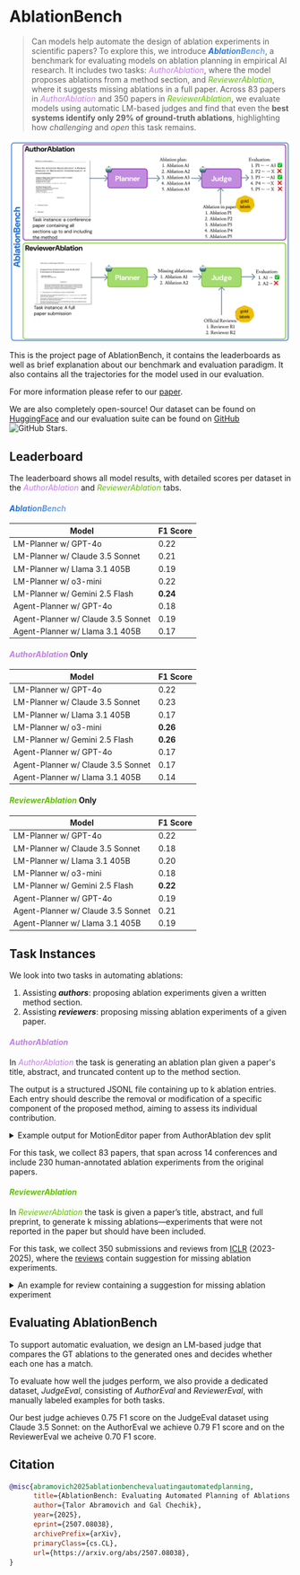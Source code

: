 <style type="text/css">
.ablationbench {
  background: linear-gradient(to right, #0C69DA,rgb(129, 176, 233));
  -webkit-text-fill-color: transparent;
  -webkit-background-clip: text;
  font-weight: bold;
  font-style: italic;
}

.authorablation {
  background: linear-gradient(to right, rgb(196, 124, 235),rgb(196, 124, 235));
  -webkit-text-fill-color: transparent;
  -webkit-background-clip: text;
  font-style: italic;
}

.reviewerablation {
  background: linear-gradient(to right, #60BF00, #60BF00);
  -webkit-text-fill-color: transparent;
  -webkit-background-clip: text;
  font-style: italic;
}
</style>
# AblationBench


> Can models help automate the design of ablation experiments in scientific papers? To explore this, we introduce <span class="ablationbench">AblationBench</span>, a benchmark for evaluating models on ablation planning in empirical AI research. It includes two tasks: <span class="authorablation">AuthorAblation</span>, where the model proposes ablations from a method section, and <span class="reviewerablation">ReviewerAblation</span>, where it suggests missing ablations in a full paper. Across 83 papers in <span class="authorablation">AuthorAblation</span> and 350 papers in <span class="reviewerablation">ReviewerAblation</span>, we evaluate models using automatic LM-based judges and find that even the **best systems identify only 29% of ground-truth ablations**, highlighting how *challenging* and *open* this task remains.

<center><img src="_media/figure1.png" alt="fig1"/></center>

This is the project page of AblationBench, it contains the leaderboards as well as brief explanation about our benchmark and evaluation paradigm.
It also contains all the trajectories for the model used in our evaluation.

For more information please refer to our [paper](https://www.arxiv.org/abs/2507.08038).

We are also completely open-source! Our dataset can be found on [HuggingFace](https://huggingface.co/collections/ai-coscientist/ablationbench-682701a2c1eafb87b1b087ea) and our evaluation suite can be found on [GitHub](https://github.com/ai-scientist-bench/ablation-bench) ![GitHub Stars](https://img.shields.io/github/stars/ai-scientist-bench/ablation-bench).

## Leaderboard

The leaderboard shows all model results, with detailed scores per dataset in the <span class="authorablation">AuthorAblation</span> and <span class="reviewerablation">ReviewerAblation</span> tabs.

<!-- tabs:start -->

#### **<span class="ablationbench">AblationBench</span>**

| Model                             | F1 Score |
|----------------------------------|----------|
| LM-Planner w/ GPT-4o             | 0.22     |
| LM-Planner w/ Claude 3.5 Sonnet  | 0.21     |
| LM-Planner w/ Llama 3.1 405B     | 0.19     |
| LM-Planner w/ o3-mini            | 0.22     |
| LM-Planner w/ Gemini 2.5 Flash   | **0.24**     |
| Agent-Planner w/ GPT-4o          | 0.18     |
| Agent-Planner w/ Claude 3.5 Sonnet | 0.19   |
| Agent-Planner w/ Llama 3.1 405B  | 0.17     |

#### **<span class="authorablation">AuthorAblation</span> Only**

| Model                             | F1 Score |
|----------------------------------|----------|
| LM-Planner w/ GPT-4o             | 0.22     |
| LM-Planner w/ Claude 3.5 Sonnet  | 0.23     |
| LM-Planner w/ Llama 3.1 405B     | 0.17     |
| LM-Planner w/ o3-mini            | **0.26**     |
| LM-Planner w/ Gemini 2.5 Flash   | **0.26**     |
| Agent-Planner w/ GPT-4o          | 0.17     |
| Agent-Planner w/ Claude 3.5 Sonnet | 0.17   |
| Agent-Planner w/ Llama 3.1 405B  | 0.14     |


#### **<span class="reviewerablation">ReviewerAblation</span> Only**

| Model                             | F1 Score |
|----------------------------------|----------|
| LM-Planner w/ GPT-4o             | 0.22     |
| LM-Planner w/ Claude 3.5 Sonnet  | 0.18     |
| LM-Planner w/ Llama 3.1 405B     | 0.20     |
| LM-Planner w/ o3-mini            | 0.18     |
| LM-Planner w/ Gemini 2.5 Flash   | **0.22**     |
| Agent-Planner w/ GPT-4o          | 0.19     |
| Agent-Planner w/ Claude 3.5 Sonnet | 0.21   |
| Agent-Planner w/ Llama 3.1 405B  | 0.19     |


<!-- tabs:end -->


## Task Instances

We look into two tasks in automating ablations: 
1. Assisting ***authors***: proposing ablation experiments given a written method section.
2. Assisting ***reviewers***: proposing missing ablation experiments of a given paper.

<!-- tabs:start -->

#### **<span class="authorablation">AuthorAblation</span>**

In <span class="authorablation">AuthorAblation</span> the task is generating an ablation plan given a paper's title, abstract, and truncated content up to the method section.

The output is a structured JSONL file containing up to k ablation entries. Each entry should describe the removal or modification of a specific component of the proposed method, aiming to assess its individual contribution.

<details>
<summary>Example output for MotionEditor paper from AuthorAblation dev split</summary>

```json
[
    {
        "name": "CS Attention Ablation",
        "ablated_part": "CS Attention",
        "action": "REPLACE",
        "replacement": ["Sparse Attention"],
        "metrics": ["visual quality"]
    },
    {
        "name": "Cross Attention in Motion Adapter Ablation",
        "ablated_part": "Cross attention in motion adapter",
        "action": "REMOVE",
        "metrics": ["visual quality"]
    },
    {
        "name": "Motion Adapter Ablation",
        "ablated_part": "Motion adapter",
        "action": "REMOVE",
        "metrics": ["visual quality"]
    },
    {
        "name": "High-Fidelity Attention Injection Ablation",
        "ablated_part": "High-fidelity attention injection",
        "action": "REMOVE",
        "metrics": ["visual quality"]
    },
    {
        "name": "Skeleton Alignment Ablation",
        "ablated_part": "Skeleton alignment",
        "action": "REMOVE",
        "metrics": ["visual quality"]
    }
]
```
</details>

For this task, we collect 83 papers, that span across 14 conferences and include 230 human-annotated ablation experiments from the original papers.

#### **<span class="reviewerablation">ReviewerAblation</span>**

In <span class="reviewerablation">ReviewerAblation</span> the task is given a paper’s title, abstract, and full preprint, to generate k missing ablations—experiments that were not reported in the paper but should have been included.

For this task, we collect 350 submissions and reviews from [ICLR](https://iclr.cc) (2023-2025), where the [reviews](https://openreview.net) contain suggestion for missing ablation experiments.

<details>
<summary>An example for review containing a suggestion for missing ablation experiment</summary>
> ... I would expect more ablation studies of the choices in the proposed methods: for example, how does the number of iterations affect the results? ...
</details>


<!-- tabs:end -->


## Evaluating AblationBench

To support automatic evaluation, we design an LM-based judge that compares the GT ablations to the generated ones and decides whether each one has a match.

To evaluate how well the judges perform, we also provide a dedicated dataset, *JudgeEval*, consisting of *AuthorEval* and *ReviewerEval*, with manually labeled examples for both tasks.

Our best judge achieves 0.75 F1 score on the JudgeEval dataset using Claude 3.5 Sonnet: on the AuthorEval we achieve 0.79 F1 score and on the ReviewerEval we acheive 0.70 F1 score.


## Citation

```bibtex
@misc{abramovich2025ablationbenchevaluatingautomatedplanning,
      title={AblationBench: Evaluating Automated Planning of Ablations in Empirical AI Research}, 
      author={Talor Abramovich and Gal Chechik},
      year={2025},
      eprint={2507.08038},
      archivePrefix={arXiv},
      primaryClass={cs.CL},
      url={https://arxiv.org/abs/2507.08038}, 
}
```
